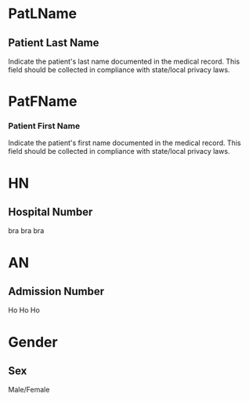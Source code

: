 # PatLName

## Patient Last Name

Indicate the patient's last name documented in the medical record. This field should be collected in compliance with state/local privacy laws.

# PatFName

### Patient First Name

Indicate the patient's first name documented in the medical record. This field should be collected in compliance with state/local privacy laws.

# HN

## Hospital Number

bra bra bra

# AN

## Admission Number

Ho Ho Ho

# Gender

## Sex

Male/Female
